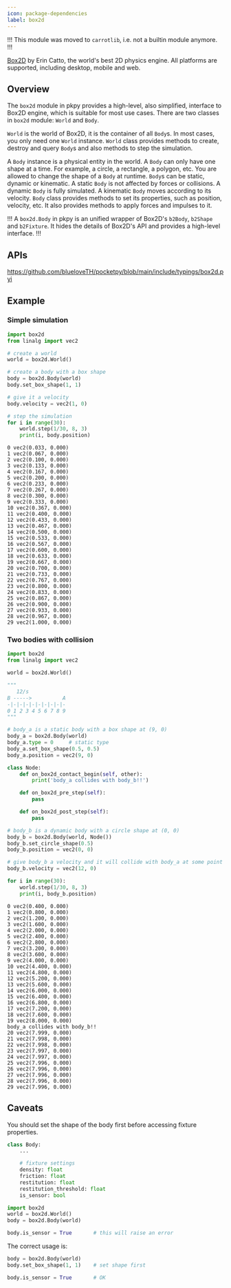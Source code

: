 ```yaml
---
icon: package-dependencies
label: box2d
---
```


!!!
This module was moved to `carrotlib`, i.e. not a builtin module anymore.
!!!

[Box2D](https://box2d.org/) by Erin Catto, the world's best 2D physics engine.
All platforms are supported, including desktop, mobile and web.

## Overview

The `box2d` module in pkpy provides a high-level, also simplified, interface to Box2D engine, which is suitable for most use cases.
There are two classes in `box2d` module: `World` and `Body`.

`World` is the world of Box2D, it is the container of all `Body`s.
In most cases, you only need one `World` instance.
`World` class provides methods to create, destroy and query `Body`s
and also methods to step the simulation.

A `Body` instance is a physical entity in the world.
A `Body` can only have one shape at a time.
For example, a circle, a rectangle, a polygon, etc.
You are allowed to change the shape of a `Body` at runtime.
`Body`s can be static, dynamic or kinematic.
A static `Body` is not affected by forces or collisions.
A dynamic `Body` is fully simulated.
A kinematic `Body` moves according to its velocity.
`Body` class provides methods to set its properties, such as position, velocity, etc.
It also provides methods to apply forces and impulses to it.

!!!
A `box2d.Body` in pkpy is an unified wrapper of Box2D's `b2Body`,
`b2Shape` and `b2Fixture`.
It hides the details of Box2D's API and provides a high-level interface.
!!!

## APIs

https://github.com/blueloveTH/pocketpy/blob/main/include/typings/box2d.pyi

## Example

### Simple simulation

```python
import box2d
from linalg import vec2

# create a world
world = box2d.World()

# create a body with a box shape
body = box2d.Body(world)
body.set_box_shape(1, 1)

# give it a velocity
body.velocity = vec2(1, 0)

# step the simulation
for i in range(30):
    world.step(1/30, 8, 3)
    print(i, body.position)
```

```
0 vec2(0.033, 0.000)
1 vec2(0.067, 0.000)
2 vec2(0.100, 0.000)
3 vec2(0.133, 0.000)
4 vec2(0.167, 0.000)
5 vec2(0.200, 0.000)
6 vec2(0.233, 0.000)
7 vec2(0.267, 0.000)
8 vec2(0.300, 0.000)
9 vec2(0.333, 0.000)
10 vec2(0.367, 0.000)
11 vec2(0.400, 0.000)
12 vec2(0.433, 0.000)
13 vec2(0.467, 0.000)
14 vec2(0.500, 0.000)
15 vec2(0.533, 0.000)
16 vec2(0.567, 0.000)
17 vec2(0.600, 0.000)
18 vec2(0.633, 0.000)
19 vec2(0.667, 0.000)
20 vec2(0.700, 0.000)
21 vec2(0.733, 0.000)
22 vec2(0.767, 0.000)
23 vec2(0.800, 0.000)
24 vec2(0.833, 0.000)
25 vec2(0.867, 0.000)
26 vec2(0.900, 0.000)
27 vec2(0.933, 0.000)
28 vec2(0.967, 0.000)
29 vec2(1.000, 0.000)
```

### Two bodies with collision

```python
import box2d
from linalg import vec2

world = box2d.World()

"""
   12/s
B ----->          A
-|-|-|-|-|-|-|-|-|-
0 1 2 3 4 5 6 7 8 9
"""

# body_a is a static body with a box shape at (9, 0)
body_a = box2d.Body(world)
body_a.type = 0     # static type
body_a.set_box_shape(0.5, 0.5)
body_a.position = vec2(9, 0)

class Node:
    def on_box2d_contact_begin(self, other):
        print('body_a collides with body_b!!')

    def on_box2d_pre_step(self):
        pass

    def on_box2d_post_step(self):
        pass

# body_b is a dynamic body with a circle shape at (0, 0)
body_b = box2d.Body(world, Node())
body_b.set_circle_shape(0.5)
body_b.position = vec2(0, 0)

# give body_b a velocity and it will collide with body_a at some point
body_b.velocity = vec2(12, 0)

for i in range(30):
    world.step(1/30, 8, 3)
    print(i, body_b.position)
```

```
0 vec2(0.400, 0.000)
1 vec2(0.800, 0.000)
2 vec2(1.200, 0.000)
3 vec2(1.600, 0.000)
4 vec2(2.000, 0.000)
5 vec2(2.400, 0.000)
6 vec2(2.800, 0.000)
7 vec2(3.200, 0.000)
8 vec2(3.600, 0.000)
9 vec2(4.000, 0.000)
10 vec2(4.400, 0.000)
11 vec2(4.800, 0.000)
12 vec2(5.200, 0.000)
13 vec2(5.600, 0.000)
14 vec2(6.000, 0.000)
15 vec2(6.400, 0.000)
16 vec2(6.800, 0.000)
17 vec2(7.200, 0.000)
18 vec2(7.600, 0.000)
19 vec2(8.000, 0.000)
body_a collides with body_b!!
20 vec2(7.999, 0.000)
21 vec2(7.998, 0.000)
22 vec2(7.998, 0.000)
23 vec2(7.997, 0.000)
24 vec2(7.997, 0.000)
25 vec2(7.996, 0.000)
26 vec2(7.996, 0.000)
27 vec2(7.996, 0.000)
28 vec2(7.996, 0.000)
29 vec2(7.996, 0.000)
```

## Caveats

You should set the shape of the body first before accessing fixture properties.
```python
class Body:
    ...

    # fixture settings
    density: float
    friction: float
    restitution: float
    restitution_threshold: float
    is_sensor: bool
```

```python
import box2d
world = box2d.World()
body = box2d.Body(world)

body.is_sensor = True       # this will raise an error
```

The correct usage is:
```python
body = box2d.Body(world)
body.set_box_shape(1, 1)    # set shape first

body.is_sensor = True       # OK
```